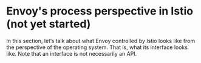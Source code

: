 # Envoy's process perspective in Istio (not yet started)

In this section, let’s talk about what Envoy controlled by Istio looks like from the perspective of the operating system. That is, what its interface looks like. Note that an interface is not necessarily an API.